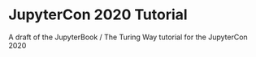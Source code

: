 # JupyterCon 2020 Tutorial
A draft of the JupyterBook / The Turing Way tutorial for the JupyterCon 2020

